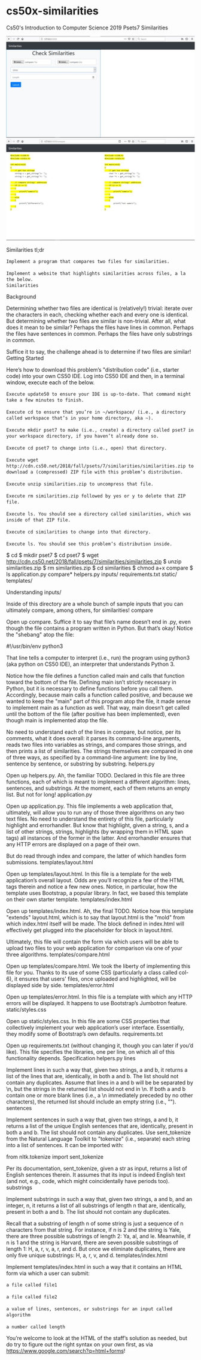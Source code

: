 # cs50x-similarities
Cs50's Introduction to Computer Science 2019 Psets7 Similarities

![Home](https://github.com/myckhel/cs50x-similarities/blob/master/static/simi.JPG)
![Check](https://github.com/myckhel/cs50x-similarities/blob/master/static/check.JPG)

Similarities
tl;dr

    Implement a program that compares two files for similarities.

    Implement a website that highlights similarities across files, a la the below.
    Similarities

Background

Determining whether two files are identical is (relatively!) trivial: iterate over the characters in each, checking whether each and every one is identical. But determining whether two files are similar is non-trivial. After all, what does it mean to be similar? Perhaps the files have lines in common. Perhaps the files have sentences in common. Perhaps the files have only substrings in common.

Suffice it to say, the challenge ahead is to determine if two files are similar!
Getting Started

Here’s how to download this problem’s "distribution code" (i.e., starter code) into your own CS50 IDE. Log into CS50 IDE and then, in a terminal window, execute each of the below.

    Execute update50 to ensure your IDE is up-to-date. That command might take a few minutes to finish.

    Execute cd to ensure that you’re in ~/workspace/ (i.e., a directory called workspace that’s in your home directory, aka ~).

    Execute mkdir pset7 to make (i.e., create) a directory called pset7 in your workspace directory, if you haven’t already done so.

    Execute cd pset7 to change into (i.e., open) that directory.

    Execute wget http://cdn.cs50.net/2018/fall/psets/7/similarities/similarities.zip to download a (compressed) ZIP file with this problem’s distribution.

    Execute unzip similarities.zip to uncompress that file.

    Execute rm similarities.zip followed by yes or y to delete that ZIP file.

    Execute ls. You should see a directory called similarities, which was inside of that ZIP file.

    Execute cd similarities to change into that directory.

    Execute ls. You should see this problem’s distribution inside.

$ cd
$ mkdir pset7
$ cd pset7
$ wget http://cdn.cs50.net/2018/fall/psets/7/similarities/similarities.zip
$ unzip similarities.zip
$ rm similarities.zip
$ cd similarities
$ chmod a+x compare
$ ls
application.py  compare*  helpers.py  inputs/  requirements.txt  static/  templates/

Understanding
inputs/

Inside of this directory are a whole bunch of sample inputs that you can ultimately compare, among others, for similarities!
compare

Open up compare. Suffice it to say that file’s name doesn’t end in .py, even though the file contains a program written in Python. But that’s okay! Notice the "shebang" atop the file:

#!/usr/bin/env python3

That line tells a computer to interpret (i.e., run) the program using python3 (aka python on CS50 IDE), an interpreter that understands Python 3.

Notice how the file defines a function called main and calls that function toward the bottom of the file. Defining main isn’t strictly necessary in Python, but it is necessary to define functions before you call them. Accordingly, because main calls a function called positive, and because we wanted to keep the "main" part of this program atop the file, it made sense to implement main as a function as well. That way, main doesn’t get called until the bottom of the file (after positive has been implemented), even though main is implemented atop the file.

No need to understand each of the lines in compare, but notice, per its comments, what it does overall: it parses its command-line arguments, reads two files into variables as strings, and compares those strings, and then prints a list of similarities. The strings themselves are compared in one of three ways, as specified by a command-line argument: line by line, sentence by sentence, or substring by substring.
helpers.py

Open up helpers.py. Ah, the familiar TODO. Declared in this file are three functions, each of which is meant to implement a different algorithm: lines, sentences, and substrings. At the moment, each of them returns an empty list. But not for long!
application.py

Open up application.py. This file implements a web application that, ultimately, will allow you to run any of those three algorithms on any two text files. No need to understand the entirety of this file, particularly highlight and errorhandler. But know that highlight, given a string, s, and a list of other strings, strings, highlights (by wrapping them in HTML span tags) all instances of the former in the latter. And errorhandler ensures that any HTTP errors are displayed on a page of their own.

But do read through index and compare, the latter of which handles form submissions.
templates/layout.html

Open up templates/layout.html. In this file is a template for the web application’s overall layout. Odds are you’ll recognize a few of the HTML tags therein and notice a few new ones. Notice, in particular, how the template uses Bootstrap, a popular library. In fact, we based this template on their own starter template.
templates/index.html

Open up templates/index.html. Ah, the final TODO. Notice how this template "extends" layout.html, which is to say that layout.html is the "mold" from which index.html itself will be made. The block defined in index.html will effectively get plugged into the placeholder for block in layout.html.

Ultimately, this file will contain the form via which users will be able to upload two files to your web application for comparison via one of your three algorithms.
templates/compare.html

Open up templates/compare.html. We took the liberty of implementing this file for you. Thanks to its use of some CSS (particularly a class called col-6), it ensures that users' files, once uploaded and highlighted, will be displayed side by side.
templates/error.html

Open up templates/error.html. In this file is a template with which any HTTP errors will be displayed. It happens to use Bootstrap’s Jumbotron feature.
static/styles.css

Open up static/styles.css. In this file are some CSS properties that collectively implement your web application’s user interface. Essentially, they modify some of Bootstrap’s own defaults.
requirements.txt

Open up requirements.txt (without changing it, though you can later if you’d like). This file specifies the libraries, one per line, on which all of this functionality depends.
Specification
helpers.py
lines

Implement lines in such a way that, given two strings, a and b, it returns a list of the lines that are, identically, in both a and b. The list should not contain any duplicates. Assume that lines in a and b will be be separated by \n, but the strings in the returned list should not end in \n. If both a and b contain one or more blank lines (i.e., a \n immediately preceded by no other characters), the returned list should include an empty string (i.e., "").
sentences

Implement sentences in such a way that, given two strings, a and b, it returns a list of the unique English sentences that are, identically, present in both a and b. The list should not contain any duplicates. Use sent_tokenize from the Natural Language Toolkit to "tokenize" (i.e., separate) each string into a list of sentences. It can be imported with:

from nltk.tokenize import sent_tokenize

Per its documentation, sent_tokenize, given a str as input, returns a list of English sentences therein. It assumes that its input is indeed English text (and not, e.g., code, which might coincidentally have periods too).
substrings

Implement substrings in such a way that, given two strings, a and b, and an integer, n, it returns a list of all substrings of length n that are, identically, present in both a and b. The list should not contain any duplicates.

Recall that a substring of length n of some string is just a sequence of n characters from that string. For instance, if n is 2 and the string is Yale, there are three possible substrings of length 2: Ya, al, and le. Meanwhile, if n is 1 and the string is Harvard, there are seven possible substrings of length 1: H, a, r, v, a, r, and d. But once we eliminate duplicates, there are only five unique substrings: H, a, r, v, and d.
templates/index.html

Implement templates/index.html in such a way that it contains an HTML form via which a user can submit:

    a file called file1

    a file called file2

    a value of lines, sentences, or substrings for an input called algorithm

    a number called length

You’re welcome to look at the HTML of the staff’s solution as needed, but do try to figure out the right syntax on your own first, as via https://www.google.com/search?q=html+forms!
